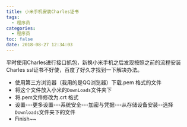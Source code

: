 ```yaml
---
title: 小米手机安装Charles证书
tags:
  - 程序员
categories:
  - 程序员
toc: false
date: 2018-08-27 12:34:03
---
```


平时使用Charles进行接口抓包，新换小米手机之后发现按照之前的流程安装Charles ssl证书不好使，百度了好久才找到一下解决办法。

- 使用第三方浏览器（我用的是QQ浏览器）下载.pem 格式的文件
- 将这个文件放入小米的`DownLoads`文件夹下
- 将.pem文件修改为.crt 格式
- 设置---更多设置---系统安全---加密与凭据---从存储设备安装--选择`Downloads`文件夹下的文件
- Finish~~